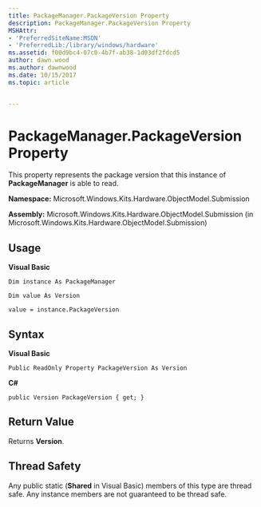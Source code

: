```yaml
---
title: PackageManager.PackageVersion Property
description: PackageManager.PackageVersion Property
MSHAttr:
- 'PreferredSiteName:MSDN'
- 'PreferredLib:/library/windows/hardware'
ms.assetid: f00d9bc4-07c0-4b7f-ab38-1d03df2fdcd5
author: dawn.wood
ms.author: dawnwood
ms.date: 10/15/2017
ms.topic: article


---
```


# PackageManager.PackageVersion Property


This property represents the package version that this instance of **PackageManager** is able to read.

**Namespace:** Microsoft.Windows.Kits.Hardware.ObjectModel.Submission

**Assembly:** Microsoft.Windows.Kits.Hardware.ObjectModel.Submission (in Microsoft.Windows.Kits.Hardware.ObjectModel.Submission)

## <span id="Usage"></span><span id="usage"></span><span id="USAGE"></span>Usage


**Visual Basic**

`Dim instance As PackageManager`

`Dim value As Version`

`value = instance.PackageVersion`

## <span id="Syntax"></span><span id="syntax"></span><span id="SYNTAX"></span>Syntax


**Visual Basic**

`Public ReadOnly Property PackageVersion As Version`

**C#**

`public Version PackageVersion { get; }`

## <span id="Return_Value"></span><span id="return_value"></span><span id="RETURN_VALUE"></span>Return Value


Returns **Version**.

## <span id="Thread_Safety"></span><span id="thread_safety"></span><span id="THREAD_SAFETY"></span>Thread Safety


Any public static (**Shared** in Visual Basic) members of this type are thread safe. Any instance members are not guaranteed to be thread safe.

 

 






